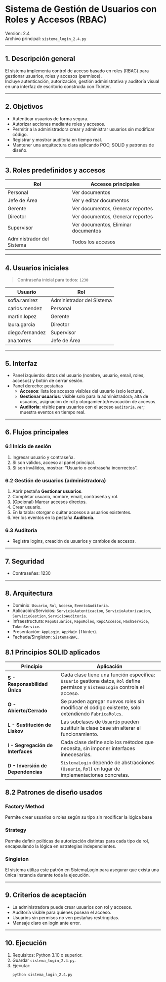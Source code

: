 # Sistema de Gestión de Usuarios con Roles y Accesos (RBAC)

Versión: 2.4  
Archivo principal: `sistema_login_2.4.py`

---

## 1. Descripción general

El sistema implementa control de acceso basado en roles (RBAC) para gestionar usuarios, roles y accesos (permisos).  
Incluye autenticación, autorización, gestión administrativa y auditoría visual en una interfaz de escritorio construida con Tkinter.

---

## 2. Objetivos

- Autenticar usuarios de forma segura.
- Autorizar acciones mediante roles y accesos.
- Permitir a la administradora crear y administrar usuarios sin modificar código.
- Registrar y mostrar auditoría en tiempo real.
- Mantener una arquitectura clara aplicando POO, SOLID y patrones de diseño.

---

## 3. Roles predefinidos y accesos

| Rol                       | Accesos principales                                  |
|--------------------------|-------------------------------------------------------|
| Personal                 | Ver documentos                                       |
| Jefe de Área             | Ver y editar documentos                              |
| Gerente                  | Ver documentos, Generar reportes                     |
| Director                 | Ver documentos, Generar reportes                     |
| Supervisor               | Ver documentos, Eliminar documentos                  |
| Administrador del Sistema| Todos los accesos                                    |

---

## 4. Usuarios iniciales

> Contraseña inicial para todos: `1230`

| Usuario         | Rol                       |
|-----------------|---------------------------|
| sofia.ramirez   | Administrador del Sistema |
| carlos.mendez   | Personal                  |
| martin.lopez    | Gerente                   |
| laura.garcia    | Director                  |
| diego.fernandez | Supervisor                |
| ana.torres      | Jefe de Área              |

---

## 5. Interfaz

- Panel izquierdo: datos del usuario (nombre, usuario, email, roles, accesos) y botón de cerrar sesión.
- Panel derecho: pestañas
  - **Accesos**: lista los accesos visibles del usuario (solo lectura).
  - **Gestionar usuarios**: visible solo para la administradora; alta de usuarios, asignación de rol y otorgamiento/revocación de accesos.
  - **Auditoría**: visible para usuarios con el acceso `auditoria.ver`; muestra eventos en tiempo real.

---

## 6. Flujos principales

### 6.1 Inicio de sesión
1. Ingresar usuario y contraseña.
2. Si son válidos, acceso al panel principal.
3. Si son inválidos, mostrar: “Usuario o contraseña incorrectos”.

### 6.2 Gestión de usuarios (administradora)
1. Abrir pestaña **Gestionar usuarios**.
2. Completar usuario, nombre, email, contraseña y rol.
3. (Opcional) Marcar accesos directos.
4. Crear usuario.
5. En la tabla: otorgar o quitar accesos a usuarios existentes.
6. Ver los eventos en la pestaña **Auditoría**.

### 6.3 Auditoría
- Registra logins, creación de usuarios y cambios de accesos.

---

## 7. Seguridad

- Contraseñas: 1230

---

## 8. Arquitectura

- Dominio: `Usuario`, `Rol`, `Acceso`, `EventoAuditoria`.
- Aplicación/Servicios: `ServicioAutenticacion`, `ServicioAutorizacion`, `ServicioGestion`, `ServicioAuditoria`.
- Infraestructura: `RepoUsuarios`, `RepoRoles`, `RepoAccesos`, `HashService`, `TokenService`.
- Presentación: `AppLogin`, `AppMain` (Tkinter).
- Fachada/Singleton: `SistemaRBAC`.

## 8.1 Principios SOLID aplicados
| Principio                         | Aplicación                                                                                                                    |
| --------------------------------- | ----------------------------------------------------------------------------------------------------------------------------- |
| **S - Responsabilidad Única**     | Cada clase tiene una función específica: `Usuario` gestiona datos, `Rol` define permisos y `SistemaLogin` controla el acceso. |
| **O - Abierto/Cerrado**           | Se pueden agregar nuevos roles sin modificar el código existente, solo extendiendo `FabricaRoles`.                            |
| **L - Sustitución de Liskov**     | Las subclases de `Usuario` pueden sustituir la clase base sin alterar el funcionamiento.                                      |
| **I - Segregación de Interfaces** | Cada clase define solo los métodos que necesita, sin imponer interfaces innecesarias.                                         |
| **D - Inversión de Dependencias** | `SistemaLogin` depende de abstracciones (`Usuario`, `Rol`) en lugar de implementaciones concretas.                            |

## 8.2 Patrones de diseño usados
### Factory Method
Permite crear usuarios o roles según su tipo sin modificar la lógica base

### Strategy

Permite definir políticas de autorización distintas para cada tipo de rol, encapsulando la lógica en estrategias independientes.

### Singleton

El sistema utiliza este patrón en SistemaLogin para asegurar que exista una única instancia durante toda la ejecución.

---

## 9. Criterios de aceptación

- La administradora puede crear usuarios con rol y accesos.
- Auditoría visible para quienes posean el acceso.
- Usuarios sin permisos no ven pestañas restringidas.
- Mensaje claro en login ante error.

---

## 10. Ejecución

1. Requisitos: Python 3.10 o superior.
2. Guardar `sistema_login_2.4.py`.
3. Ejecutar:
   ```bash
   python sistema_login_2.4.py
